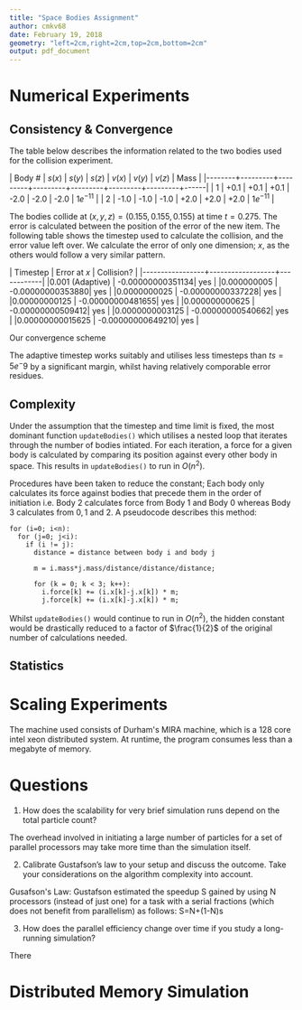 ```yaml
---
title: "Space Bodies Assignment"
author: cmkv68
date: February 19, 2018
geometry: "left=2cm,right=2cm,top=2cm,bottom=2cm"
output: pdf_document
---
```


<!--
The report may not exceed two pages (incl. pictures/figures) for the Steps 2,4 and 5, 
i.e. it may not exceed six pages in total.
-->

# Numerical Experiments

## Consistency & Convergence

<!-- 
Study two particles. Choose their velocity and initial position such
that they directly collide with each other. Create a table where you document the
resulting/merged particles position. Study this position for various time step size choices
(switching off the adaptive time step size choice from Step 1 question 3 above) and compare
these positions to runs where you switch on the feature from Step 1 question 3. Can you
uncover the convergence order of your scheme? Compare the obtained accuracy also to cost
in terms of time step count.
-->

The table below describes the information related to the two bodies used for the collision experiment.

| Body # |  $s(x)$ |  $s(y)$ |  $s(z)$ |  $v(x)$ |  $v(y)$ |  $v(z)$ | Mass |
|--------+---------+---------+---------+---------+---------+---------+------|
| 1 | +0.1 | +0.1 | +0.1 | -2.0 | -2.0 | -2.0 | $1e^{-11}$ |
| 2 | -1.0 | -1.0 | -1.0 | +2.0 | +2.0 | +2.0 | $1e^{-11}$ |

The bodies collide at $(x,y,z) = (0.155,0.155,0.155)$ at time $t=0.275$. The error is calculated between the position of the error of the new item. The following table shows the timestep used to calculate the collision, and the error value left over. We calculate the error of only one dimension; $x$, as the others would follow a very similar pattern.

| Timestep        | Error at $x$     | Collision? |
|-----------------+------------------+------------|
|0.001 (Adaptive) | -0.00000000351134| yes        |
|0.000000005      | -0.00000000353880| yes        |
|0.0000000025     | -0.00000000337228| yes        |
|0.00000000125    | -0.00000000481655| yes        |
|0.000000000625   | -0.00000000509412| yes        |
|0.0000000003125  | -0.00000000540662| yes        |
|0.00000000015625 | -0.00000000649210| yes        |

<!-- 
COLLISION @ t=0.275, Timestep: 0.001: Error: 0.002, Location: -0.448, Ratio: 0.5
COLLISION @ t=0.275, Timestep: 0.0001: Error: 0.0002, Location: -0.4498, Ratio: 0.5
COLLISION @ t=0.275, Timestep: 1e-05: Error: 2e-05, Location: -0.44998, Ratio: 0.5
COLLISION @ t=0.275, Timestep: 1e-06: Error: 1.99999e-06, Location: -0.449998, Ratio: 0.500003
COLLISION @ t=0.275, Timestep: 1e-07: Error: 2.00017e-07, Location: -0.45, Ratio: 0.499958
COLLISION @ t=0.275, Timestep: 1e-08: Error: 1.97119e-08, Location: -0.45, Ratio: 0.507308
COLLISION @ t=0.275, Timestep: 1e-09: Error: 7.58933e-09, Location: -0.45, Ratio: 0.131764
COLLISION @ t=0.275, Timestep: 1e-10: Error: 1.51078e-08, Location: -0.45, Ratio: 0.0066191 -->



Our convergence scheme 

The adaptive timestep works suitably and utilises less timesteps than $ts=5e^-9$ by a significant margin, whilst having relatively comporable error residues. <!-- Will need to talk about calculating at earlier timesteps to see whether they collide.-->

## Complexity
<!-- 
Run your code for 10, 100, 1,000, 10,000 particles placed randomly in space.
Derive the runtime complexity of the code and compare it to your experimental data.
-->

Under the assumption that the timestep and time limit is fixed, the most dominant function `updateBodies()` which utilises a nested loop that iterates through the number of bodies intiated. For each iteration, a force for a given body is calculated by comparing its position against every other body in space. This results in `updateBodies()` to run in $O(n^2)$. 

Procedures have been taken to reduce the constant; Each body only calculates its force against bodies that precede them in the order of initiation i.e. Body $2$ calculates force from Body $1$ and Body $0$ whereas Body $3$ calculates from $0,1$ and $2$. A pseudocode describes this method:

    for (i=0; i<n):
      for (j=0; j<i):
        if (i != j):
          distance = distance between body i and body j

          m = i.mass*j.mass/distance/distance/distance;

          for (k = 0; k < 3; k++):
            i.force[k] += (i.x[k]-j.x[k]) * m;
            j.force[k] += (i.x[k]-j.x[k]) * m;

Whilst `updateBodies()` would continue to run in $O(n^2)$, the hidden constant would be drastically reduced to a factor of $\frac{1}{2}$ of the original number of calculations needed.

## Statistics
<!-- 
Extend your code such that it keeps track of the number of bodies over time.
Create a plot that shows how the total number of particles decreases over simulation time as
particles merge.
-->

# Scaling Experiments

<!-- Repeat the experiments from Step 2 to ensure that your modifications did not break the code. From
hereon, create scaling plots for 10-10,000 particles. You are strongly encouraged to use a University
machine for your plots that has at least 4 cores, i.e. you present a scaling plot than spans at least
1,2,3 and 4 cores. If you have a more powerful machine at home, you are free to use this machine.
Clarify explicitly in your report the machine specifica. -->

The machine used consists of Durham's MIRA machine, which is a 128 core intel xeon distributed system. At runtime, the program consumes less than a megabyte of memory. 

# Questions

1. How does the scalability for very brief simulation runs depend on the total particle count?

  The overhead involved in initiating a large number of particles for a set of parallel processors may take more time than the simulation itself. 

2. Calibrate Gustafson’s law to your setup and discuss the outcome. Take your considerations on the algorithm complexity into account.

  Gusafson's Law: 
  Gustafson estimated the speedup S gained by using N processors (instead of just one) for a task with a serial fractions (which does not benefit from parallelism) as follows:
  S=N+(1-N)s

3. How does the parallel efficiency change over time if you study a long-running simulation?

  There

# Distributed Memory Simulation
<!-- 
Design a strategy how to parallelise your code with MPI. No implementation is required, i.e. it is a
gedankenexperiment. -->


<!-- Mark Scheme

- All three features of Step 1 are implemented correctly.
- All three questions from Step 2 are answered correctly.
- Quality of presentation of simulation outputs for Step 2 (graphs, snapshots and notably videos).
- The code is parallelised including the statistics on the total number of objects.
- All three questions from Step 4 are answered correctly.
- A clear concept for MPI parallelisation is presented.
- Quality of writing and quality of presentation of simulation outputs (graphs, snapshots).

 -->